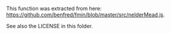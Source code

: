 This function was extracted from here: <https://github.com/benfred/fmin/blob/master/src/nelderMead.js>. 

See also the LICENSE in this folder.
